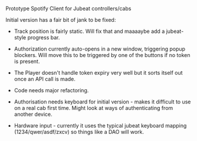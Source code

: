 Prototype Spotify Client for Jubeat controllers/cabs

Initial version has a fair bit of jank to be fixed:

* Track position is fairly static. Will fix that and maaaaybe add a jubeat-style progress bar. 

* Authorization currently auto-opens in a new window, triggering popup blockers. Will move this to be triggered by one of the buttons if no token is present. 

* The Player doesn't handle token expiry very well but it sorts itself out once an API call is made.

* Code needs major refactoring. 

* Authorisation needs keyboard for initial version - makes it difficult to use on a real cab first time. Might look at ways of authenticating from another device. 

* Hardware input - currently it uses the typical jubeat keyboard mapping (1234/qwer/asdf/zxcv) so things like a DAO will work.
